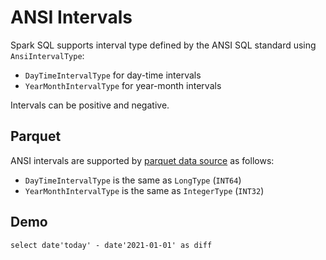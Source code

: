 # ANSI Intervals

Spark SQL supports interval type defined by the ANSI SQL standard using `AnsiIntervalType`:

* `DayTimeIntervalType` for day-time intervals
* `YearMonthIntervalType` for year-month intervals

Intervals can be positive and negative.

## Parquet

ANSI intervals are supported by [parquet data source](../datasources/parquet/ParquetFileFormat.md) as follows:

* `DayTimeIntervalType` is the same as `LongType` (`INT64`)
* `YearMonthIntervalType` is the same as `IntegerType` (`INT32`)

## Demo

```text
select date'today' - date'2021-01-01' as diff
```
